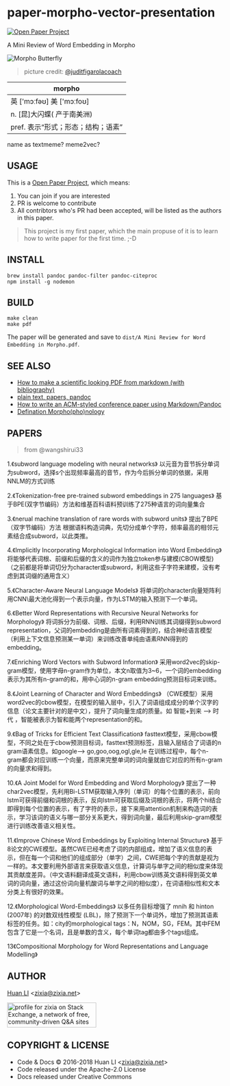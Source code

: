 # paper-morpho-vector-presentation

[![Open Paper Project](https://img.shields.io/badge/%20-Open%20Paper%20Project-brightgreen.svg)](https://github.com/BUPT/open-paper-project)

A Mini Review of Word Embedding in Morpho

![Morpho Butterfly](https://zixia.github.io/paper-morpho-vector-presentation/images/morpho-logo.png)
> picture credit: [@juditfigarolacoach](https://juditfigarolacoach.wordpress.com/2017/05/19/a-puerto/)

| morpho |
| ------ |
| 英 ['mɔːfəʊ] 美 ['mɔːfoʊ] |
| n. [昆]大闪蝶( 产于南美洲) |
| pref. 表示“形式；形态；结构；语素” |

name as textmeme? meme2vec?

## USAGE

This is a [Open Paper Project](https://github.com/zixia/paper-morpho-vector-presentation/wiki/Open-Paper-Project), which means:

1. You can join if you are interested
1. PR is welcome to contribute
1. All contribtors who's PR had been accepted, will be listed as the authors in this paper.

> This project is my first paper, which the main propuse of it is to learn how to write paper for the first time. ;-D

## INSTALL

```shell
brew install pandoc pandoc-filter pandoc-citeproc
npm install -g nodemon
```

## BUILD

```shell
make clean
make pdf
```

The paper will be generated and save to `dist/A Mini Review for Word Embedding in Morpho.pdf`.

## SEE ALSO

- [How to make a scientific looking PDF from markdown (with bibliography)](https://gist.github.com/maxogden/97190db73ac19fc6c1d9beee1a6e4fc8)
- [plain text, papers, pandoc](https://kieranhealy.org/blog/archives/2014/01/23/plain-text/)
- [How to write an ACM-styled conference paper using Markdown/Pandoc](https://ineed.coffee/4008/how-to-write-an-acm-styled-conference-paper-using-markdownpandoc/)
- [Defination Morpho(pho)nology](http://www.ello.uos.de/field.php/EarlyModernEnglish/DefinitionMorphonology)

## PAPERS

> from @wangshirui33

1.《subword language modeling with neural networks》
以元音为音节拆分单词为subword，选择s个出现频率最高的音节，作为今后拆分单词的依据，采用NNLM的方式训练

2.《Tokenization-free pre-trained subword embeddings in 275 languages》
基于BPE(双字节编码）方法和维基百科语料预训练了275种语言的词向量集合

3.《nerual machine translation of rare words with subword units》
提出了BPE（双字节编码）方法
根据语料构造词典，先切分成单个字符，频率最高的相邻元素结合成subword，以此类推。

4.《Implicitly Incorporating Morphological Information into Word Embedding》
将能够代表词根、前缀和后缀的含义的词作为独立token参与建模(CBOW模型)（之前都是将单词切分为character或subword，利用这些子字符来建模，没有考虑到其词缀的通用含义）

5.《Character-Aware Neural Language Models》
将单词的character向量矩阵利用CNN\最大池化得到一个表示向量，作为LSTM的输入预测下一个单词。

6.《Better Word Representations with Recursive Neural Networks for Morphology》
将词拆分为前缀、词根、后缀，利用RNN训练其词缀得到subword representation，父词的embedding是由所有词素得到的，结合神经语言模型（利用上下文信息预测某一单词）来训练改善单纯由语素RNN得到的embedding。

7.《Enriching Word Vectors with Subword Information》
采用word2vec的skip-gram模型，使用字母n-gram作为单位，本文n取值为3~6，一个词的embedding表示为其所有n-gram的和，用中心词的n-gram embedding预测目标词来训练。

8.《Joint Learning of Character and Word Embeddings》
（CWE模型）采用word2vec的cbow模型，在模型的输入层中，引入了词语组成成分的单个汉字的信息（论文主要针对的是中文），提升了词向量生成的质量。如 智能+到来 --> 时代 ，智能被表示为智和能两个representation的和。

9.《Bag of Tricks for Efficient Text Classification》
fasttext模型，采用cbow模型，不同之处在于cbow预测目标词，fasttext预测标签，且输入层结合了词语的n gram语素信息。如google--> go,goo,oog,ogl,gle,le  在训练过程中，每个n-gram都会对应训练一个向量，而原来完整单词的词向量就由它对应的所有n-gram的向量求和得到。

10.《A Joint Model for Word Embedding and Word Morphology》
提出了一种char2vec模型，先利用Bi-LSTM获取输入序列（单词）的每个位置的表示，前向lstm可获得前缀和词根的表示，反向lstm可获取后缀及词根的表示，将两个hi结合即得到每个位置的表示，有了字符的表示，接下来用attention机制来构造词的表示，学习该词的语义与哪一部分关系更大，得到词向量，最后利用skip-gram模型进行训练改善语义相关性。

11.《Improve Chinese Word Embeddings by Exploiting Internal Structure》
基于8论文的CWE模型。虽然CWE已经考虑了词的内部组成，增加了语义信息的表示，但在每一个词和他们的组成部分（单字）之间，CWE把每个字的贡献是视为一样的。本文要利用外部语言来获取语义信息，计算词与单字之间的相似度来体现其贡献度差异。（中文语料翻译成英文语料，利用cbow训练英文语料得到英文单词的词向量，通过这份词向量机酸词与单字之间的相似度），在词语相似性和文本分类上有很好的效果。

12.《Morphological Word-Embeddings》
以多任务目标增强了 mnih 和 hinton (2007年) 的对数双线性模型 (LBL)，除了预测下一个单词外，增加了预测其语素标签的任务。如：city的morphological tags：N，NOM，SG，FEM。其中FEM包含了它是一个名词，且是单数的含义，每个单词tag都由多个tags组成。

13《Compositional Morphology for Word Representations and Language Modelling》

## AUTHOR

[Huan LI](http://linkedin.com/in/zixia) \<zixia@zixia.net\>

<a href="https://stackexchange.com/users/265499">
  <img src="https://stackexchange.com/users/flair/265499.png" width="208" height="58" alt="profile for zixia on Stack Exchange, a network of free, community-driven Q&amp;A sites" title="profile for zixia on Stack Exchange, a network of free, community-driven Q&amp;A sites">
</a>

## COPYRIGHT & LICENSE

* Code & Docs © 2016-2018 Huan LI \<zixia@zixia.net\>
* Code released under the Apache-2.0 License
* Docs released under Creative Commons
